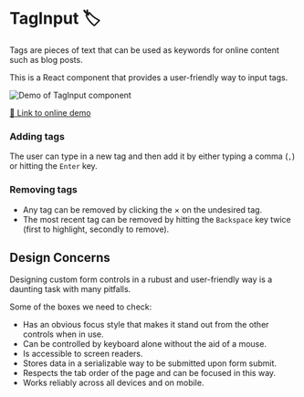 # TagInput 🏷️

Tags are pieces of text that can be used as keywords for online content such as blog posts.

This is a React component that provides a user-friendly way to input tags.

![Demo of TagInput component](https://daniel-figcaption-tag-input.netlify.app/taginput-demo.gif "Demo")

[🔗 Link to online demo](https://daniel-figcaption-tag-input.netlify.app/)

### Adding tags
The user can type in a new tag and then add it by either typing a comma (`,`) or hitting the `Enter` key.

### Removing tags
* Any tag can be removed by clicking the × on the undesired tag.
* The most recent tag can be removed by hitting the `Backspace` key twice (first to highlight, secondly to remove).

## Design Concerns

Designing custom form controls in a rubust and user-friendly way is a daunting task with many pitfalls.

Some of the boxes we need to check:
* Has an obvious focus style that makes it stand out from the other controls when in use.
* Can be controlled by keyboard alone without the aid of a mouse.
* Is accessible to screen readers.
* Stores data in a serializable way to be submitted upon form submit.
* Respects the tab order of the page and can be focused in this way.
* Works reliably across all devices and on mobile.
